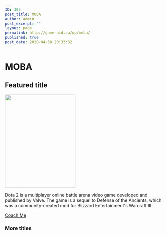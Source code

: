 ```yaml
---
ID: 305
post_title: MOBA
author: admin
post_excerpt: ""
layout: page
permalink: http://game-aid.ca/wp/moba/
published: true
post_date: 2020-04-30 20:33:32
---
```

<h1>MOBA</h1>		
			<h2>Featured title</h2>		
										<img width="225" height="300" src="http://game-aid.ca/wp/wp-content/uploads/2020/04/Dota-225x300.jpg" alt="" srcset="http://game-aid.ca/wp/wp-content/uploads/2020/04/Dota-225x300.jpg 225w, http://game-aid.ca/wp/wp-content/uploads/2020/04/Dota.jpg 600w" sizes="(max-width: 225px) 100vw, 225px" />											
		<p>Dota 2 is a multiplayer online battle arena video game developed and published by Valve. The game is a sequel to Defense of the Ancients, which was a community-created mod for Blizzard Entertainment's Warcraft III.</p>		
			<a href="#" role="button">
						Coach Me
					</a>
			<h3>More titles</h3>		
							<a href="http://game-aid.ca/wp/wp-content/uploads/2020/04/300px-Heroes_of_Newerth_cover.jpg" data-elementor-open-lightbox="yes" data-elementor-lightbox-slideshow="all-9bfd9f9" data-elementor-lightbox-title="300px-Heroes_of_Newerth_cover">
														</a>
							<a href="http://game-aid.ca/wp/wp-content/uploads/2020/04/league-of-legends.jpg" data-elementor-open-lightbox="yes" data-elementor-lightbox-slideshow="all-9bfd9f9" data-elementor-lightbox-title="league-of-legends">
														</a>
							<a href="http://game-aid.ca/wp/wp-content/uploads/2020/05/91jcCtsFqL._AC_SL1500_.jpg" data-elementor-open-lightbox="yes" data-elementor-lightbox-slideshow="all-9bfd9f9" data-elementor-lightbox-title="91jcC+tsFqL._AC_SL1500_">
														</a>